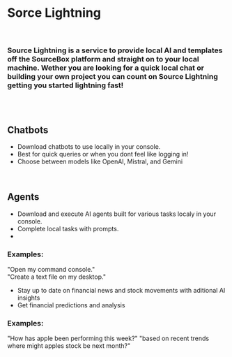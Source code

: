 # Sorce Lightning
<br/>

### Source Lightning is a service to provide local AI and templates off the SourceBox platform and straight on to your local machine. Wether you are looking for a quick local chat or building your own project you can count on Source Lightning getting you started lightning fast!

<br>
<br>

## Chatbots
- Download chatbots to use locally in your console.
- Best for quick queries or when you dont feel like logging in!
- Choose between models like OpenAI, Mistral, and Gemini

<br/>

## Agents
- Download and execute AI agents built for various tasks localy in your console.
- Complete local tasks with prompts.
- 
### Examples:

"Open my command console."
<br/>
"Create a text file on my desktop."

- Stay up to date on financial news and stock movements with aditional AI insights
- Get financial predictions and analysis

### Examples:

"How has apple been performing this week?"
"based on recent trends where might apples stock be next month?"
